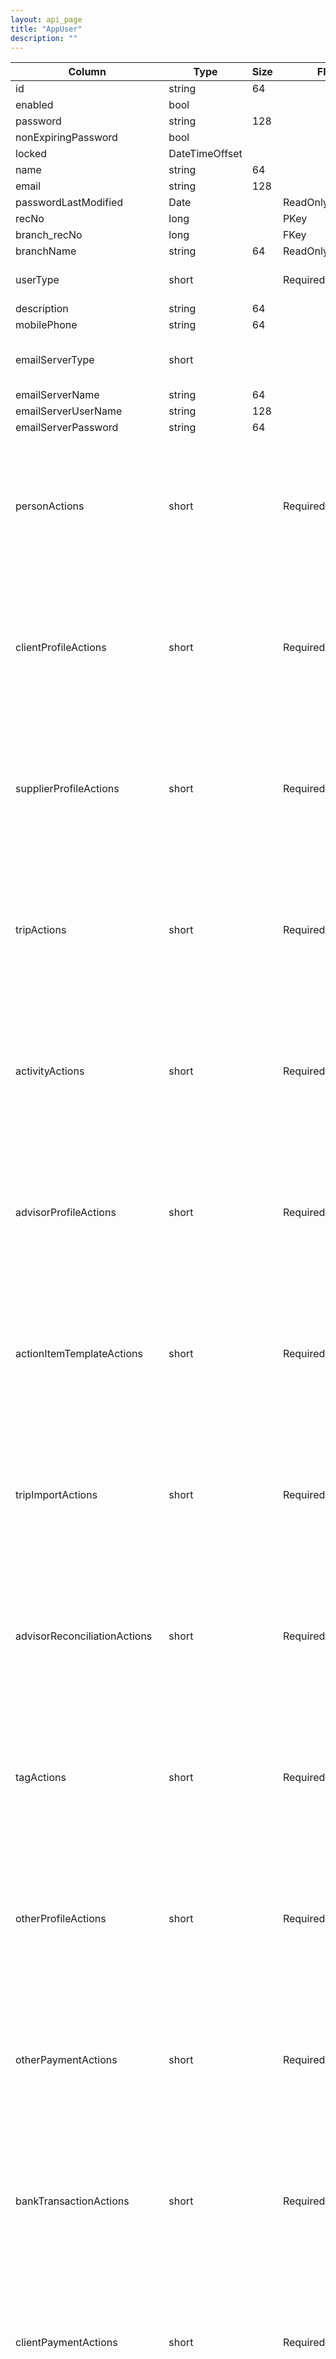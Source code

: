 ```yaml
---
layout: api_page
title: "AppUser"
description: ""
---
```




| Column | Type | Size | Flags | Table | Description |
| ------ | ---- | ---- | ----- | ----- | ----------- |
| id | string | 64 |  | appUser | 
| enabled | bool |  |  | appUser | 
| password | string | 128 |  | appUser | 
| nonExpiringPassword | bool |  |  | appUser | 
| locked | DateTimeOffset |  |  | appUser | 
| name | string | 64 |  | appUser | 
| email | string | 128 |  | appUser | 
| passwordLastModified | Date |  | ReadOnly | appUser | 
| recNo | long |  | PKey | appUser | 
| branch_recNo | long |  | FKey | appUser | 
| branchName | string | 64 | ReadOnly | appUser | 
| userType | short |  | Required | appUser | User = 1, Manager = 2, Admin = 3
| description | string | 64 |  | appUser | 
| mobilePhone | string | 64 |  | appUser | 
| emailServerType | short |  |  | appUser | Office365 = 1, Gmail = 2, GenericSMTP = 3
| emailServerName | string | 64 |  | appUser | 
| emailServerUserName | string | 128 |  | appUser | 
| emailServerPassword | string | 64 |  | appUser | 
| personActions | short |  | Required | appUser | None = 0, Select = 1, Read = 2, Insert = 4, Update = 8, Delete = 16, AllUsers = 32, AllBranches = 64, Decrypt = 128
| clientProfileActions | short |  | Required | appUser | None = 0, Select = 1, Read = 2, Insert = 4, Update = 8, Delete = 16, AllUsers = 32, AllBranches = 64, Decrypt = 128
| supplierProfileActions | short |  | Required | appUser | None = 0, Select = 1, Read = 2, Insert = 4, Update = 8, Delete = 16, AllUsers = 32, AllBranches = 64, Decrypt = 128
| tripActions | short |  | Required | appUser | None = 0, Select = 1, Read = 2, Insert = 4, Update = 8, Delete = 16, AllUsers = 32, AllBranches = 64, Decrypt = 128
| activityActions | short |  | Required | appUser | None = 0, Select = 1, Read = 2, Insert = 4, Update = 8, Delete = 16, AllUsers = 32, AllBranches = 64, Decrypt = 128
| advisorProfileActions | short |  | Required | appUser | None = 0, Select = 1, Read = 2, Insert = 4, Update = 8, Delete = 16, AllUsers = 32, AllBranches = 64, Decrypt = 128
| actionItemTemplateActions | short |  | Required | appUser | None = 0, Select = 1, Read = 2, Insert = 4, Update = 8, Delete = 16, AllUsers = 32, AllBranches = 64, Decrypt = 128
| tripImportActions | short |  | Required | appUser | None = 0, Select = 1, Read = 2, Insert = 4, Update = 8, Delete = 16, AllUsers = 32, AllBranches = 64, Decrypt = 128
| advisorReconciliationActions | short |  | Required | appUser | None = 0, Select = 1, Read = 2, Insert = 4, Update = 8, Delete = 16, AllUsers = 32, AllBranches = 64, Decrypt = 128
| tagActions | short |  | Required | appUser | None = 0, Select = 1, Read = 2, Insert = 4, Update = 8, Delete = 16, AllUsers = 32, AllBranches = 64, Decrypt = 128
| otherProfileActions | short |  | Required | appUser | None = 0, Select = 1, Read = 2, Insert = 4, Update = 8, Delete = 16, AllUsers = 32, AllBranches = 64, Decrypt = 128
| otherPaymentActions | short |  | Required | appUser | None = 0, Select = 1, Read = 2, Insert = 4, Update = 8, Delete = 16, AllUsers = 32, AllBranches = 64, Decrypt = 128
| bankTransactionActions | short |  | Required | appUser | None = 0, Select = 1, Read = 2, Insert = 4, Update = 8, Delete = 16, AllUsers = 32, AllBranches = 64, Decrypt = 128
| clientPaymentActions | short |  | Required | appUser | None = 0, Select = 1, Read = 2, Insert = 4, Update = 8, Delete = 16, AllUsers = 32, AllBranches = 64, Decrypt = 128
| supplierPaymentActions | short |  | Required | appUser | None = 0, Select = 1, Read = 2, Insert = 4, Update = 8, Delete = 16, AllUsers = 32, AllBranches = 64, Decrypt = 128
| generalLedgerAccountActions | short |  | Required | appUser | None = 0, Select = 1, Read = 2, Insert = 4, Update = 8, Delete = 16, AllUsers = 32, AllBranches = 64, Decrypt = 128
| journalEntryActions | short |  | Required | appUser | None = 0, Select = 1, Read = 2, Insert = 4, Update = 8, Delete = 16, AllUsers = 32, AllBranches = 64, Decrypt = 128
| appUserAdvisor  | table |  |  | appUser | 
| appUser_RecNo | long |  | PKey,FKey | appUserAdvisor | 
| advisorProfile_recNo | long |  | PKey,Required,FKey | appUserAdvisor | 
| advisorName | string | 256 | ReadOnly | appUserAdvisor | 
| isPrimary | bool |  | Required | appUserAdvisor | 

| Status code | Description |
| ----------- | ----------- |
| 200 | Ok |
| 204 | No Content |
| 401 | Unauthorized |
| 403 | Forbidden |


